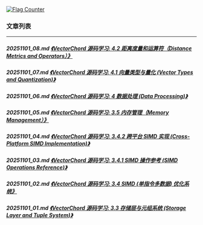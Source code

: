 <a rel="nofollow" href="http://info.flagcounter.com/h9V1"  ><img src="http://s03.flagcounter.com/count/h9V1/bg_FFFFFF/txt_000000/border_CCCCCC/columns_2/maxflags_12/viewers_0/labels_0/pageviews_0/flags_0/"  alt="Flag Counter"  border="0"  ></a>  
  
### 文章列表  
----  
##### 20251101_08.md   [《VectorChord 源码学习: 4.2 距离度量和运算符（Distance Metrics and Operators）》](20251101_08.md)  
##### 20251101_07.md   [《VectorChord 源码学习: 4.1 向量类型与量化 (Vector Types and Quantization)》](20251101_07.md)  
##### 20251101_06.md   [《VectorChord 源码学习: 4 数据处理 (Data Processing)》](20251101_06.md)  
##### 20251101_05.md   [《VectorChord 源码学习: 3.5 内存管理（Memory Management）》](20251101_05.md)  
##### 20251101_04.md   [《VectorChord 源码学习: 3.4.2 跨平台 SIMD 实现 (Cross-Platform SIMD Implementation)》](20251101_04.md)  
##### 20251101_03.md   [《VectorChord 源码学习: 3.4.1 SIMD 操作参考 (SIMD Operations Reference)》](20251101_03.md)  
##### 20251101_02.md   [《VectorChord 源码学习: 3.4 SIMD (单指令多数据) 优化系统》](20251101_02.md)  
##### 20251101_01.md   [《VectorChord 源码学习: 3.3 存储层与元组系统 (Storage Layer and Tuple System)》](20251101_01.md)  
